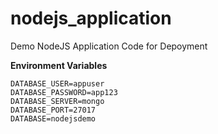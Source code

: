# nodejs_application
Demo NodeJS Application Code for Depoyment 


**Environment Variables**
```
DATABASE_USER=appuser
DATABASE_PASSWORD=app123
DATABASE_SERVER=mongo 
DATABASE_PORT=27017 
DATABASE=nodejsdemo
```       
